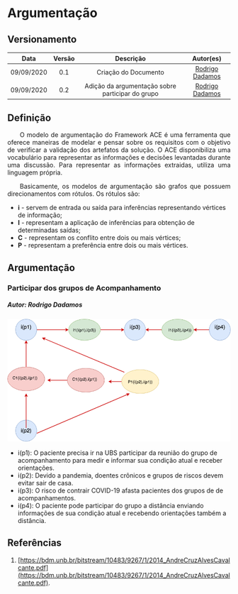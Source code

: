 # Argumentação
## Versionamento
| Data | Versão | Descrição | Autor(es) |
|:----:|:------:|:---------:|:---------:|
| 09/09/2020 | 0.1 | Criação do Documento | [Rodrigo Dadamos](https://github.com/Rdadamos) |
| 09/09/2020 | 0.2 | Adição da argumentação sobre participar do grupo | [Rodrigo Dadamos](https://github.com/Rdadamos) |

## Definição

<p align="justify">&emsp;&emsp;O modelo de argumentação do Framework ACE é uma ferramenta que oferece maneiras de modelar e pensar sobre os requisitos com o objetivo de verificar a validação dos artefatos da solução. O ACE disponibiliza uma vocabulário para representar as informações e decisões levantadas durante uma discussão. Para representar as informações extraidas, utiliza uma linguagem própria.</p>

<p align="justify">&emsp;&emsp;Basicamente, os modelos de argumentação são grafos que possuem direcionamentos com rótulos. Os rótulos são:</p>

* <strong>i</strong> -  servem de entrada ou saída para inferências representando vértices de informação;
* <strong>I</strong> - representam a aplicação de inferências para obtenção de determinadas saídas;
* <strong>C</strong> - representam os conflito entre dois ou mais vértices;
* <strong>P</strong> - representam a preferência entre dois ou mais vértices.

## Argumentação
### Participar dos grupos de Acompanhamento
##### Autor: Rodrigo Dadamos
[![argumentacao_participar_grupos_v0.1](./img/argumentacao_participar_grupos_v0.1.png)](./img/argumentacao_participar_grupos_v0.1.png)
* i(p1): O paciente precisa ir na UBS participar da reunião do grupo de acompanhamento para medir e informar sua condição atual e receber orientações.
* i(p2): Devido a pandemia, doentes crônicos e grupos de riscos devem evitar sair de casa.
* i(p3): O risco de contrair COVID-19 afasta pacientes dos grupos de de acompanhamentos.
* i(p4): O paciente pode participar do grupo a distância enviando informações de sua condição atual e recebendo orientações também a distância.
## Referências

1. [https://bdm.unb.br/bitstream/10483/9267/1/2014_AndreCruzAlvesCavalcante.pdf](https://bdm.unb.br/bitstream/10483/9267/1/2014_AndreCruzAlvesCavalcante.pdf).
